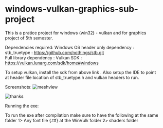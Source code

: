 # windows-vulkan-graphics-sub-project
This is a pratice project for windows (win32) - vulkan and for graphics project of 5th semester.

Dependencies required:
Windows OS
header only dependency : stb_truetype : https://github.com/nothings/stb.git  
Full library dependency : Vulkan SDK : https://vulkan.lunarg.com/sdk/home#windows

To setup vulkan, install the sdk from above link .
Also setup the IDE to point at header file location of stb_truetype.h and vulkan headers to run.

Screenshots:
![meshview](https://github.com/bipul018/windows-vulkan-graphics-sub-project/assets/83596423/e835b554-32a1-489f-a3c2-2a6155e47481)

![thanks](https://github.com/bipul018/windows-vulkan-graphics-sub-project/assets/83596423/7f65a430-4315-4bab-97e9-fd1161f00f2e)

Running the exe:

To run the exe after compilation make sure to have the following at the same folder
1> Any font file {.ttf} at the WinVulk folder
2> shaders folder

